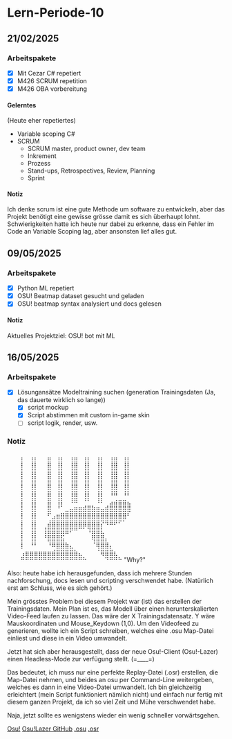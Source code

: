# Lern-Periode-10
## 21/02/2025
### Arbeitspakete
- [x] Mit Cezar C# repetiert
- [x] M426 SCRUM repetition
- [x] M426 OBA vorbereitung

#### Gelerntes
(Heute eher repetiertes)
- Variable scoping C#
- SCRUM
  - SCRUM master, product owner, dev team
  - Inkrement
  - Prozess
  - Stand-ups, Retrospectives, Review, Planning
  - Sprint

#### Notiz
Ich denke scrum ist eine gute Methode um software zu entwickeln, aber das Projekt benötigt eine gewisse grösse damit es sich überhaupt lohnt. Schwierigkeiten hatte ich heute nur dabei zu erkenne, dass ein Fehler im Code an Variable Scoping lag, aber ansonsten lief alles gut.

## 09/05/2025
### Arbeitspakete
- [x] Python ML repetiert
- [x] OSU! Beatmap dataset gesucht und geladen
- [x] OSU! beatmap syntax analysiert und docs gelesen

#### Notiz
Aktuelles Projektziel: OSU! bot mit ML

## 16/05/2025
### Arbeitspakete
- [x] Lösungansätze Modeltraining suchen (generation Trainingsdaten (Ja, das dauerte wirklich so lange))
  - [x] script mockup
  - [x] Script abstimmen mit custom in-game skin
  - [ ] script logik, render, usw.

### Notiz
⠀⠀⠀⡄⠀⢠⡄⠀⠀⣤⠀⢠⡄⠀⢠⣤⠀⢠⡄⠀⢠⡄⠀⢠⣤⠀⢠⡄⠀⠀
⠀⠀⠀⡇⠀⢸⡇⠀⠀⣿⠀⢸⡇⠀⢸⣿⠀⢸⡇⠀⢸⡇⠀⢸⣿⠀⢸⡇⠀⠀
⠀⠀⠀⡇⠀⢸⡇⠀⠀⣿⠀⢸⡇⠀⢸⣿⠀⢸⡇⠀⢸⡇⠀⢸⣿⠀⢸⡇⠀⠀
⠀⠀⠀⡇⠀⢸⡇⠀⠀⣿⠀⢸⡇⠀⢸⣿⠀⢸⡇⠀⢸⡇⠀⢸⣿⠀⢸⡇⠀⠀
⠀⠀⠀⡇⠀⢸⡇⠀⠀⣿⠀⢸⡇⠀⢸⣿⠀⢸⡇⠀⢸⡇⠀⢸⣿⠀⢸⡇⠀⠀
⠀⠀⠀⡇⠀⢸⡇⠀⠀⣿⠀⢸⡇⠀⢸⣿⠀⢸⡇⠀⢸⡇⠀⠸⠿⠀⠸⠇⠀⠀
⠀⠀⠀⡇⠀⢸⡇⠀⠀⣿⠀⢸⡇⠀⠸⠿⠀⠘⠃⠀⠸⠇⠀⣠⣴⣶⣶⣄⠀⠀
⠀⠀⠀⡇⠀⢸⡇⠀⠀⣿⠀⠘⠁⣀⣤⣶⣶⣾⣿⣷⣶⣤⣾⣿⣿⣿⣿⣿⠀⠀
⠀⠀⠀⡇⠀⢸⡇⠀⠀⠋⣠⣶⣿⣿⣿⣿⣿⣿⣿⣿⣿⣿⣿⣿⣿⣿⣿⠃⠀⠀
⠀⠀⠀⡇⠀⢸⡇⠀⠀⣼⣿⣿⣿⣿⣿⣿⣿⣿⣿⣿⣿⡝⠻⠿⠟⠋⠁⠀⠀⠀
⠀⠀⠀⡇⠀⢸⡇⠀⢸⣿⣿⣿⣿⣿⠟⠛⠉⠁⠹⣿⣿⣇⠀⠀⠀⠀⠀⠀⠀⠀
⠀⠀⠀⡇⠀⢸⡇⠀⠘⣿⣿⣿⣯⠀⠀⠀⠀⠀⠀⢿⣿⣿⡄⠀⠀⠀⠀⠀⠀⠀
⠀⠀⠀⡇⠀⠘⠃⠀⠀⠘⠿⣿⣿⣷⣄⠀⠀⠀⠀⠈⢿⣿⣿⡄⠀⠀⠀⠀⠀⠀
⠀⠀⠀⢠⣶⣶⣶⣶⣶⣶⣾⣿⣿⣿⣿⣷⣄⠀⠀⠀⠈⢿⣿⣿⣆⠀⠀⠀⠀⠀
⠀⠀⠀⠛⠛⠛⠛⠛⠛⠛⠛⠛⠛⠛⠛⠛⠛⠓⠀⠀⠀⠀⠙⠛⠛⠓
"Why?"

Also: heute habe ich herausgefunden, dass ich mehrere Stunden nachforschung, docs lesen und scripting verschwendet habe. (Natürlich erst am Schluss, wie es sich gehört.)

Mein grösstes Problem bei diesem Projekt war (ist) das erstellen der Trainingsdaten. Mein Plan ist es, das Modell über einen herunterskalierten Video-Feed laufen zu lassen. Das wäre der X Trainingsdatensatz. Y wäre Mauskoordinaten und Mouse_Keydown (1,0). Um den Videofeed zu generieren, wollte ich ein Script schreiben, welches eine .osu Map-Datei einliest und diese in ein Video umwandelt.

Jetzt hat sich aber herausgestellt, dass der neue Osu!-Client (Osu!-Lazer) einen Headless-Mode zur verfügung stellt. (=____=)

Das bedeutet, ich muss nur eine perfekte Replay-Datei (.osr) erstellen, die Map-Datei nehmen, und beides an osu per Command-Line weitergeben, welches es dann in eine Video-Datei umwandelt.
Ich bin gleichzeitig erleichtert (mein Script funktioniert nämlich nicht) und einfach nur fertig mit diesem ganzen Projekt, da ich so viel Zeit und Mühe verschwendet habe.

Naja, jetzt sollte es wenigstens wieder ein wenig schneller vorwärtsgehen.

[Osu!](https://osu.ppy.sh/)
[Osu!Lazer GitHub](https://github.com/ppy/osu)
[.osu](https://osu.ppy.sh/wiki/en/Client/File_formats/osu_%28file_format%29)
[.osr](https://osu.ppy.sh/wiki/en/Client/File_formats/osr_%28file_format%29)
